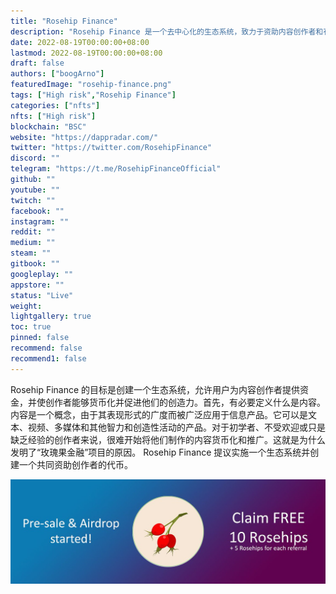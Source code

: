 ```yaml
---
title: "Rosehip Finance"
description: "Rosehip Finance 是一个去中心化的生态系统，致力于资助内容创作者和有利可图的农业."
date: 2022-08-19T00:00:00+08:00
lastmod: 2022-08-19T00:00:00+08:00
draft: false
authors: ["boogArno"]
featuredImage: "rosehip-finance.png"
tags: ["High risk","Rosehip Finance"]
categories: ["nfts"]
nfts: ["High risk"]
blockchain: "BSC"
website: "https://dappradar.com/"
twitter: "https://twitter.com/RosehipFinance"
discord: ""
telegram: "https://t.me/RosehipFinanceOfficial"
github: ""
youtube: ""
twitch: ""
facebook: ""
instagram: ""
reddit: ""
medium: ""
steam: ""
gitbook: ""
googleplay: ""
appstore: ""
status: "Live"
weight: 
lightgallery: true
toc: true
pinned: false
recommend: false
recommend1: false
---
```

Rosehip Finance 的目标是创建一个生态系统，允许用户为内容创作者提供资金，并使创作者能够货币化并促进他们的创造力。首先，有必要定义什么是内容。内容是一个概念，由于其表现形式的广度而被广泛应用于信息产品。它可以是文本、视频、多媒体和其他智力和创造性活动的产品。对于初学者、不受欢迎或只是缺乏经验的创作者来说，很难开始将他们制作的内容货币化和推广。这就是为什么发明了“玫瑰果金融”项目的原因。 Rosehip Finance 提议实施一个生态系统并创建一个共同资助创作者的代币。

![1500x500](1500x500.jpg)
